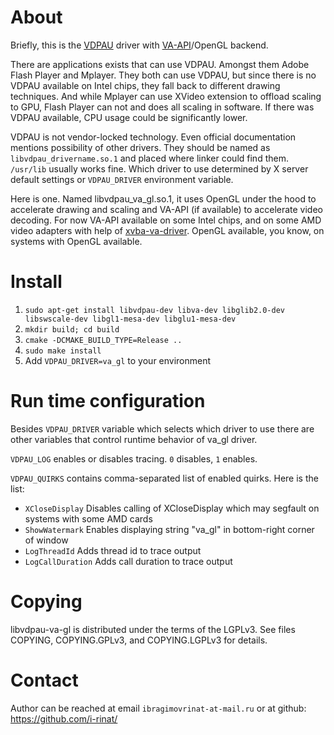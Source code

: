 About
=====

Briefly, this is the [VDPAU](http://en.wikipedia.org/wiki/VDPAU) driver with
[VA-API](http://en.wikipedia.org/wiki/Video_Acceleration_API)/OpenGL backend.

There are applications exists that can use VDPAU. Amongst them Adobe Flash Player
and Mplayer. They both can use VDPAU, but since there is no VDPAU available on Intel
chips, they fall back to different drawing techniques. And while Mplayer can use
XVideo extension to offload scaling to GPU, Flash Player can not and does all
scaling in software. If there was VDPAU available, CPU usage could be significantly
lower.

VDPAU is not vendor-locked technology. Even official documentation mentions
possibility of other drivers. They should be named as `libvdpau_drivername.so.1` and
placed where linker could find them. `/usr/lib` usually works fine.
Which driver to use determined by X server default settings or `VDPAU_DRIVER`
environment variable.

Here is one. Named libvdpau_va_gl.so.1, it uses OpenGL under the hood to
accelerate drawing and scaling and VA-API (if available) to accelerate video
decoding. For now VA-API available on some Intel chips, and on some AMD video
adapters with help of [xvba-va-driver](http://cgit.freedesktop.org/vaapi/xvba-driver/).
OpenGL available, you know, on systems with OpenGL available.


Install
=======
   1. `sudo apt-get install libvdpau-dev libva-dev libglib2.0-dev libswscale-dev libgl1-mesa-dev libglu1-mesa-dev`
   2. `mkdir build; cd build`
   3. `cmake -DCMAKE_BUILD_TYPE=Release ..`
   4. `sudo make install`
   5. Add `VDPAU_DRIVER=va_gl` to your environment

Run time configuration
======================
Besides `VDPAU_DRIVER` variable which selects which driver to use there are other
variables that control runtime behavior of va_gl driver.

`VDPAU_LOG` enables or disables tracing. `0` disables, `1` enables.

`VDPAU_QUIRKS` contains comma-separated list of enabled quirks. Here is the list:

   * `XCloseDisplay`	Disables calling of XCloseDisplay which may segfault on systems with some AMD cards
   * `ShowWatermark`	Enables displaying string "va_gl" in bottom-right corner of window
   * `LogThreadId`		Adds thread id to trace output
   * `LogCallDuration`	Adds call duration to trace output


Copying
=======
libvdpau-va-gl is distributed under the terms of the LGPLv3. See files
COPYING, COPYING.GPLv3, and COPYING.LGPLv3 for details.

Contact
=======
Author can be reached at email
`ibragimovrinat-at-mail.ru` or at github: https://github.com/i-rinat/
